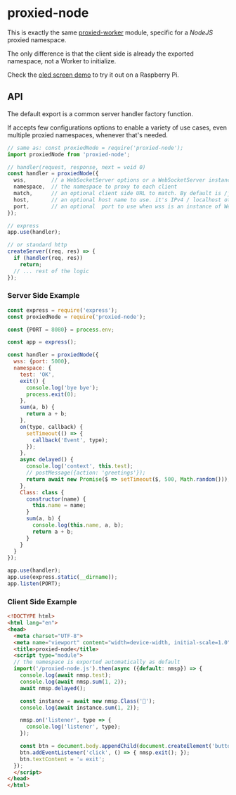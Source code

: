 # proxied-node

This is exactly the same [proxied-worker](https://github.com/WebReflection/proxied-worker#readme) module, specific for a *NodeJS* proxied namespace.

The only difference is that the client side is already the exported namespace, not a Worker to initialize.

Check the [oled screen demo](./test/oled/) to try it out on a Raspberry Pi.


## API

The default export is a common server handler factory function.

If accepts few configurations options to enable a variety of use cases, even multiple proxied namespaces, whenever that's needed.

```js
// same as: const proxiedNode = require('proxied-node');
import proxiedNode from 'proxied-node';

// handler(request, response, next = void 0)
const handler = proxiedNode({
  wss,        // a WebSocketServer options or a WebSocketServer instance
  namespace,  // the namespace to proxy to each client
  match,      // an optional client side URL to match. By default is /js/proxied-node.js
  host,       // an optional host name to use. it's IPv4 / localhost otherwise
  port,       // an optional  port to use when wss is an instance of WebSocketServer already
});

// express
app.use(handler);

// or standard http
createServer((req, res) => {
  if (handler(req, res))
    return;
  // ... rest of the logic
});
```


### Server Side Example
```js
const express = require('express');
const proxiedNode = require('proxied-node');

const {PORT = 8080} = process.env;

const app = express();

const handler = proxiedNode({
  wss: {port: 5000},
  namespace: {
    test: 'OK',
    exit() {
      console.log('bye bye');
      process.exit(0);
    },
    sum(a, b) {
      return a + b;
    },
    on(type, callback) {
      setTimeout(() => {
        callback('Event', type);
      });
    },
    async delayed() {
      console.log('context', this.test);
      // postMessage({action: 'greetings'});
      return await new Promise($ => setTimeout($, 500, Math.random()));
    },
    Class: class {
      constructor(name) {
        this.name = name;
      }
      sum(a, b) {
        console.log(this.name, a, b);
        return a + b;
      }
    }
  }
});

app.use(handler);
app.use(express.static(__dirname));
app.listen(PORT);
```


### Client Side Example
```html
<!DOCTYPE html>
<html lang="en">
<head>
  <meta charset="UTF-8">
  <meta name="viewport" content="width=device-width, initial-scale=1.0">
  <title>proxied-node</title>
  <script type="module">
  // the namespace is exported automatically as default
  import('/proxied-node.js').then(async ({default: nmsp}) => {
    console.log(await nmsp.test);
    console.log(await nmsp.sum(1, 2));
    await nmsp.delayed();

    const instance = await new nmsp.Class('🍻');
    console.log(await instance.sum(1, 2));

    nmsp.on('listener', type => {
      console.log('listener', type);
    });

    const btn = document.body.appendChild(document.createElement('button'));
    btn.addEventListener('click', () => { nmsp.exit(); });
    btn.textContent = '☠ exit';
  });
  </script>
</head>
</html>

```
